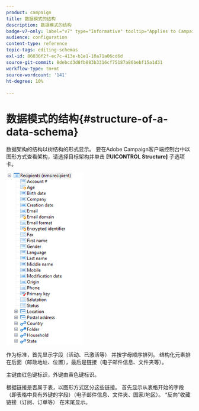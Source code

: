 ```yaml
---
product: campaign
title: 数据模式的结构
description: 数据模式的结构
badge-v7-only: label="v7" type="Informative" tooltip="Applies to Campaign Classic v7 only"
audience: configuration
content-type: reference
topic-tags: editing-schemas
exl-id: 86036f2f-ec7c-413e-b1e1-10a71a06cd6d
source-git-commit: 8debcd3d8fb883b3316cf75187a86bebf15a1d31
workflow-type: tm+mt
source-wordcount: '141'
ht-degree: 10%

---
```


# 数据模式的结构{#structure-of-a-data-schema}

数据架构的结构以树结构的形式显示。 要在Adobe Campaign客户端控制台中以图形方式查看架构，请选择目标架构并单击 **[!UICONTROL Structure]** 子选项卡。

![](assets/d_ncs_integration_schema_arbo.png)

作为标准，首先显示字段（活动、已激活等） 并按字母顺序排列。 结构化元素排在后面（邮政地址、位置），最后是链接（电子邮件信息、文件夹等）。

主键由红色键标识，外键由黄色键标识。

根据链接是否属于表，以图形方式区分这些链接。 首先显示从表格开始的字段（即表格中具有外键的字段）（电子邮件信息、文件夹、国家/地区）。 “反向”收藏链接（订阅、订单等） 在末尾显示。

